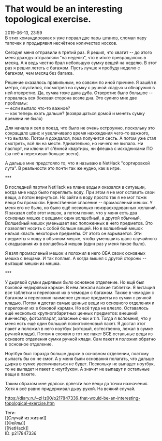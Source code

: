 That would be an interesting topological exercise.
===================================================

   
 2019-06-13, 23:59   
  В этих командировках я уже порвал две пары штанов, сломал пару тапочек и продырявил несчётное количество носков.   
   
 Сегодня меня отправили в третий раз. Я решил, что хватит -- до этого меня дважды отправляли "на неделю", что в итоге превращалось в месяц. А я ведь честно брал небольшую сумку вещей на неделю. В этот раз я решил лететь с багажом. Пусть лучше я пробуду неделю с багажом, чем месяц без багажа.   
   
 Решение оказалось правильным, но совсем по иной причине. Я зашёл в метро, спустился, посмотрел на сумку с ручной кладью и обнаружил в ней отверстие. Да, сумка тоже дала дуба. Отверстие было большое -- порвалась вся боковая сторона возле дна. Это сулило мне две проблемы:   
 -- если выпало что-то важное?   
 -- как теперь ехать дальше? (возвращаться домой и менять сумку времени не было)   
   
 Для начала я сел в поезд, что было не очень остроумно, поскольку это сокращало шанс и увеличивало время нахождения чего-то важного, что выпало. Потом я дождался, пока получится сесть. А потом уже стал смотреть, всё ли на месте. Удивительно, но ничего не выпало. Ни паспорт, ни ключи от с'ёмной квартиры, ни флешка с исходниками ПО (за неё я переживал больше всего).   
   
 А дальше мне предстояло то, что я называю в NetHack "сортировкой лута". В реальности это почти так же нудно, как в игре.   
   
 \*\*\*   
   
 В последней партии NetHack на плане воды я оказался в ситуации, когда мне надо было переплыть воду. При этом я не мог оставить свои вещи, а потом вернуться. Но зайти в воду просто так я не мог тоже: вещи бы промокли. Единственное спасение -- промасленый мешок. У меня его не было, но было ещё несколько неизрасходованных желаний. Я заказал себе этот мешок, а потом понял, что у меня есть два основных мешка с вещами: один волшебный, а другой обычный. Волшебный мешок уменьшает вес положенных в него предметов. Это позволяет носить с собой больше вещей. Но в волшебный мешок нельзя класть некоторые предметы. От этого он взрывается. Эти предметы я ношу в обычном мешке, чтобы уменьшить шанс случайного складывания их в волшебный мешок (один раз у меня такое было).   
   
 Я взял промасленый мешок и положил в него ОБА своих основных мешка с вещами. И так поплыл. А когда вышел с другой стороны -- вытащил мешки из мешка.   
   
 \*\*\*   
   
 У дырявой сумки дырявым было основное отделение. Но ещё был боковой недырявый карман. В нём лежали всякие таблетки. Я вытащил все таблетки и переложил их в чемодан с багажом. Также в чемодан с багажом я переложил наименее ценные предметы из сумки с ручной кладью. Потом я достал самые ценные вещи из основного отделения и переложил их в боковой карман. Но всё туда не влезло. Оставалось ещё несколько крупногабаритных ценных предметов: внешний винчестер, фотоаппарат, запасные очки и т.п. Тогда я вспомнил, что у меня есть ещё один большой полиэтиленовый пакет. Я достал этот пакет и положил в него ноутбук (который, естественно, лежал в сумке ручной клади). Потом я сложил в тот же пакет ВСЕ остальные вещи из основого отделения сумки ручной клади. Сам пакет я положил обратно в основное отделение.   
   
 Ноутбук был гораздо больше дырки в основном отделении, поэтому выпасть бы он не смог. А у меня были основания полагать, что дальше дырка в сумке увеличиваться не будет. Поскольку не выпадет ноутбук, то не выпадет и пакет с ноутбуком. А значит не выпадут и остальные вещи в пакете.   
   
 Таким образом мне удалось довезти все вещи до точки назначения. Хотя я всё равно придерживал дыру рукой. На всякий случай.   
    
 <https://diary.ru/~zHz00/p217847336_that-would-be-an-interesting-topological-exercise.htm>   
   
 Теги:   
 [[Случай из жизни]]   
 [[Фейлы]]   
 [[NetHack]]   
 ID: p217847336